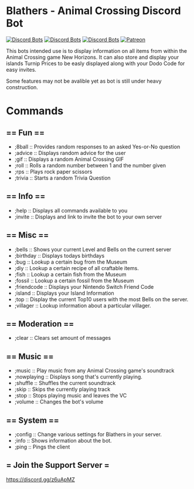 # Blathers - Animal Crossing Discord Bot
[![Discord Bots](https://top.gg/api/widget/status/598007871720128544.svg)](https://top.gg/bot/598007871720128544) [![Discord Bots](https://top.gg/api/widget/servers/598007871720128544.svg?noavatar=true)](https://top.gg/bot/598007871720128544) [![Discord Bots](https://top.gg/api/widget/upvotes/598007871720128544.svg?noavatar=true)](https://top.gg/bot/598007871720128544) [![Patreon](https://img.shields.io/badge/Patreon-Support-orange.svg)](https://www.patreon.com/bePatron?u=68610)

This bots intended use is to display information on all items from within the Animal Crossing game New Horizons.
It can also store and display your islands Turnip Prices to be easly displayed along with your Dodo Code for easy invites.

Some features may not be avalible yet as bot is still under heavy construction.
# Commands

## == Fun ==
* ;8ball      :: Provides random responses to an asked Yes-or-No question
* ;advice     :: Displays random advice for the user
* ;gif        :: Displays a random Animal Crossing GIF
* ;roll       :: Rolls a random number between 1 and the number given
* ;rps        :: Plays rock paper scissors
* ;trivia     :: Starts a random Trivia Question

## == Info ==
* ;help       :: Displays all commands available to you
* ;invite     :: Displays and link to invite the bot to your own server

## == Misc ==
* ;bells      :: Shows your current Level and Bells on the current server
* ;birthday   :: Displays todays birthdays
* ;bug        :: Lookup a certain bug from the Museum
* ;diy        :: Lookup a certain recipe of all craftable items.
* ;fish       :: Lookup a certain fish from the Museum
* ;fossil     :: Lookup a certain fossil from the Museum
* ;friendcode :: Displays your Nintendo Switch Friend Code
* ;island     :: Displays your Island Information
* ;top        :: Display the current Top10 users with the most Bells on the server.
* ;villager   :: Lookup information about a particular villager.

## == Moderation ==
* ;clear      :: Clears set amount of messages

## == Music ==
* ;music      :: Play music from any Animal Crossing game's soundtrack
* ;nowplaying :: Displays song that's currently playing.
* ;shuffle    :: Shuffles the current soundtrack
* ;skip       :: Skips the currently playing track
* ;stop       :: Stops playing music and leaves the VC
* ;volume     :: Changes the bot's volume

## == System ==
* ;config     :: Change various settings for Blathers in your server.
* ;info       :: Shows information about the bot.
* ;ping       :: Pings the client

## = Join the Support Server =
https://discord.gg/z6uApMZ
